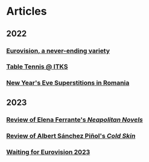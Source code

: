 &nbsp;

# Articles

## 2022
### [Eurovision, a never-ending variety](eurovisionANeverEndingVariety.md)
### [Table Tennis @ ITKS](tableTennis@ITKS.md)
### [New Year's Eve Superstitions in Romania](newYearsEveSuperstitionsInRomania.md)

## 2023
### [Review of Elena Ferrante's _Neapolitan Novels_](reviewOfNeapolitanNovels.md)
### [Review of Albert Sánchez Piñol's _Cold Skin_](reviewOfColdSkin.md)
### [Waiting for Eurovision 2023](waitingForEurovision2023.md)

